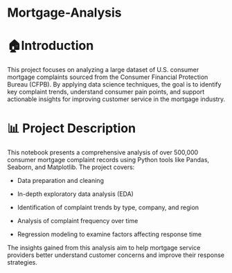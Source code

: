 # Mortgage-Analysis

# 🏠Introduction
This project focuses on analyzing a large dataset of U.S. consumer mortgage complaints sourced from the Consumer Financial Protection Bureau (CFPB). By applying data science techniques, the goal is to identify key complaint trends, understand consumer pain points, and support actionable insights for improving customer service in the mortgage industry.

# 📊 Project Description
This notebook presents a comprehensive analysis of over 500,000 consumer mortgage complaint records using Python tools like Pandas, Seaborn, and Matplotlib. The project covers:

- Data preparation and cleaning

- In-depth exploratory data analysis (EDA)

- Identification of complaint trends by type, company, and region

- Analysis of complaint frequency over time

- Regression modeling to examine factors affecting response time

The insights gained from this analysis aim to help mortgage service providers better understand customer concerns and improve their response strategies.
